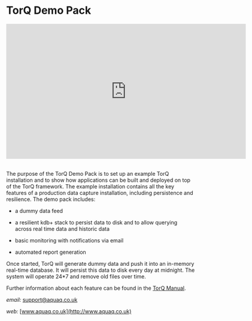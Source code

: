 TorQ Demo Pack
==============
<div style="width:640px; height:360px; margin: 0 auto;">
<iframe src="https://player.vimeo.com/video/184552498" width="640" height="360" frameborder="0" webkitallowfullscreen mozallowfullscreen allowfullscreen></iframe>
</div>

</br>

The purpose of the TorQ Demo Pack is to set up an example TorQ
installation and to show how applications can be built and deployed on
top of the TorQ framework. The example installation contains all the key
features of a production data capture installation, including
persistence and resilience. The demo pack includes:

-   a dummy data feed

-   a resilient kdb+ stack to persist data to disk and to allow querying
    across real time data and historic data

-   basic monitoring with notifications via email

-   automated report generation

Once started, TorQ will generate dummy data and push it into an
in-memory real-time database. It will persist this data to disk every
day at midnight. The system will operate 24\*7 and remove old files over
time.

Further information about each feature can be found in the [TorQ
Manual](https://aquaqanalytics.github.io/TorQ/).

*email:* <support@aquaq.co.uk>

*web:* [www.aquaq.co.uk](http://www.aquaq.co.uk)
